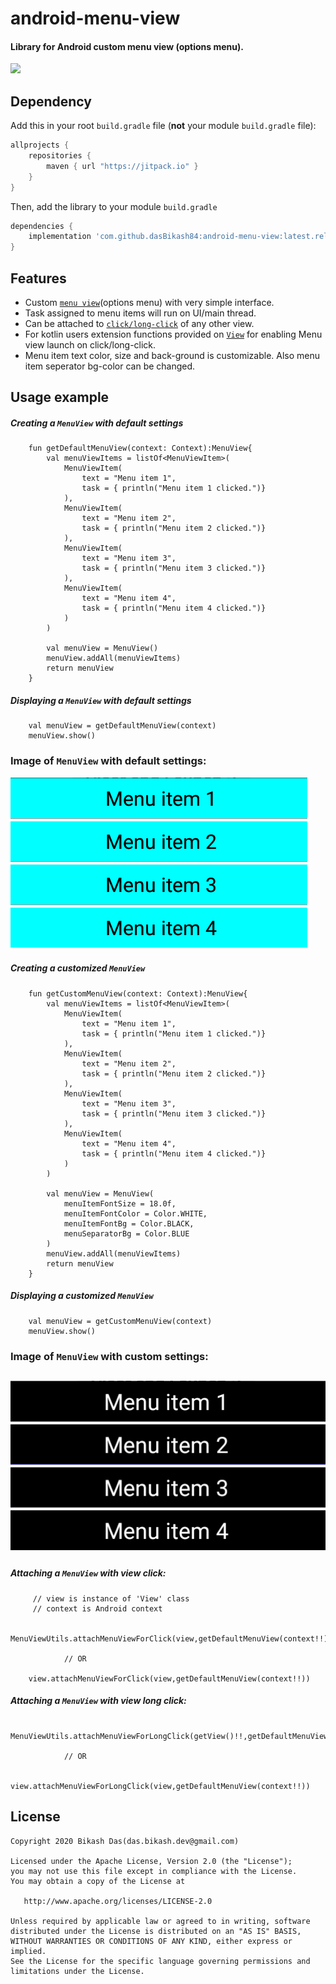 # android-menu-view

<h4>Library for Android custom menu view (options menu).</h4>


[![](https://jitpack.io/v/dasBikash84/android-menu-view.svg)](https://jitpack.io/#dasBikash84/android-menu-view)

## Dependency

Add this in your root `build.gradle` file (**not** your module `build.gradle` file):

```gradle
allprojects {
	repositories {
        maven { url "https://jitpack.io" }
    }
}
```

Then, add the library to your module `build.gradle`
```gradle
dependencies {
    implementation 'com.github.dasBikash84:android-menu-view:latest.release.here'
}
```

## Features
- Custom [`menu view`](https://github.com/dasBikash84/android-menu-view/blob/master/android_menu_view/src/main/java/com/dasbikash/menu_view/MenuView.kt)(options menu) with very simple interface.
- Task assigned to menu items will run on UI/main thread.
- Can be attached to [`click/long-click`](https://github.com/dasBikash84/android-menu-view/blob/master/android_menu_view/src/main/java/com/dasbikash/menu_view/MenuViewUtils.kt) of any other view.
- For kotlin users extension functions provided on [`View`](https://developer.android.com/reference/android/view/View.html) for enabling Menu view launch on click/long-click.
- Menu item text color, size and back-ground is customizable. Also menu item seperator bg-color can be changed.

## Usage example

##### Creating a `MenuView` with default settings
```
    fun getDefaultMenuView(context: Context):MenuView{
        val menuViewItems = listOf<MenuViewItem>(
            MenuViewItem(
                text = "Menu item 1",
                task = { println("Menu item 1 clicked.")}
            ),
            MenuViewItem(
                text = "Menu item 2",
                task = { println("Menu item 2 clicked.")}
            ),
            MenuViewItem(
                text = "Menu item 3",
                task = { println("Menu item 3 clicked.")}
            ),
            MenuViewItem(
                text = "Menu item 4",
                task = { println("Menu item 4 clicked.")}
            )
        )

        val menuView = MenuView()
        menuView.addAll(menuViewItems)
        return menuView
    }
```

##### Displaying a `MenuView` with default settings
```
    val menuView = getDefaultMenuView(context)
    menuView.show()
```
### Image of `MenuView` with default settings:
![](https://github.com/dasBikash84/android-menu-view/raw/master/android_menu_view/src/main/res/drawable/default_menu.png)

##### Creating a customized `MenuView`

```
    fun getCustomMenuView(context: Context):MenuView{
        val menuViewItems = listOf<MenuViewItem>(
            MenuViewItem(
                text = "Menu item 1",
                task = { println("Menu item 1 clicked.")}
            ),
            MenuViewItem(
                text = "Menu item 2",
                task = { println("Menu item 2 clicked.")}
            ),
            MenuViewItem(
                text = "Menu item 3",
                task = { println("Menu item 3 clicked.")}
            ),
            MenuViewItem(
                text = "Menu item 4",
                task = { println("Menu item 4 clicked.")}
            )
        )

        val menuView = MenuView(
            menuItemFontSize = 18.0f,
            menuItemFontColor = Color.WHITE,
            menuItemFontBg = Color.BLACK,
            menuSeparatorBg = Color.BLUE
        )
        menuView.addAll(menuViewItems)
        return menuView
    }
```

##### Displaying a customized `MenuView`
```
    val menuView = getCustomMenuView(context)
    menuView.show()
```
### Image of `MenuView` with custom settings:
![](https://github.com/dasBikash84/android-menu-view/raw/master/android_menu_view/src/main/res/drawable/custom_menu.png)
---

##### Attaching a `MenuView` with view click:
```
     // view is instance of 'View' class
     // context is Android context
     
    MenuViewUtils.attachMenuViewForClick(view,getDefaultMenuView(context!!))
    
            // OR
            
    view.attachMenuViewForClick(view,getDefaultMenuView(context!!))
```
##### Attaching a `MenuView` with view long click:
```
    MenuViewUtils.attachMenuViewForLongClick(getView()!!,getDefaultMenuView(context!!))
    
            // OR
            
    view.attachMenuViewForLongClick(view,getDefaultMenuView(context!!))
```


License
--------

    Copyright 2020 Bikash Das(das.bikash.dev@gmail.com)

    Licensed under the Apache License, Version 2.0 (the "License");
    you may not use this file except in compliance with the License.
    You may obtain a copy of the License at

       http://www.apache.org/licenses/LICENSE-2.0

    Unless required by applicable law or agreed to in writing, software
    distributed under the License is distributed on an "AS IS" BASIS,
    WITHOUT WARRANTIES OR CONDITIONS OF ANY KIND, either express or implied.
    See the License for the specific language governing permissions and
    limitations under the License.
